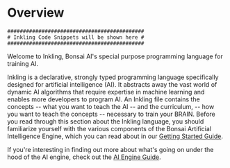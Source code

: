 # Overview

```
############################################
# Inkling Code Snippets will be shown here #
############################################
```

Welcome to Inkling, Bonsai AI's special purpose programming language for training AI.

Inkling is a declarative, strongly typed programming language specifically designed for artificial intelligence (AI). It abstracts away the vast world of dynamic AI algorithms that require expertise in machine learning and enables more developers to program AI. An Inkling file contains the concepts -- what you want to teach the AI -- and the curriculum, -- how you want to teach the concepts -- necessary to train your BRAIN. Before you read through this section about the Inkling language, you should familiarize yourself with the various components of the Bonsai Artificial Intelligence Engine, which you can read about in our [Getting Started Guide][1].

If you're interesting in finding out more about what's going on under the hood of the AI engine, check out the [AI Engine Guide][2].

[1]: ./getting-started.html#the-bonsai-platform
[2]: ./ai-engine-guide.html#under-the-hood
